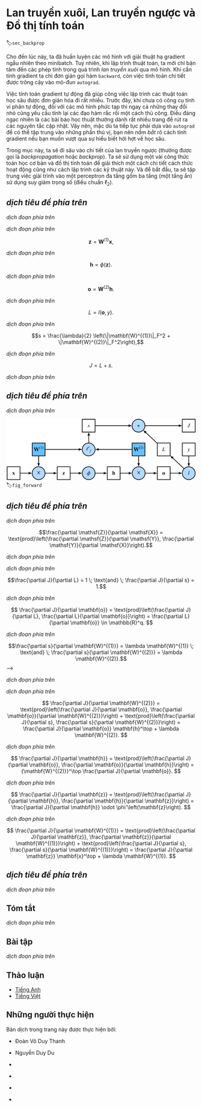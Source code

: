 <!-- ===================== Bắt đầu dịch Phần 1 ===================== -->
<!-- ========================================= REVISE PHẦN 1 - BẮT ĐẦU =================================== -->

<!--
# Forward Propagation, Backward Propagation, and Computational Graphs
-->

# Lan truyền xuôi, Lan truyền ngược và Đồ thị tính toán
:label:`sec_backprop`

<!--
So far, we have trained our models with minibatch stochastic gradient descent.
However, when we implemented the algorithm, we only worried about the calculations involved in *forward propagation* through the model.
When it came time to calculate the gradients, we just invoked the `backward` function, relying on the `autograd` module to know what to do.
-->

Cho đến lúc này, ta đã huấn luyện các mô hình với giải thuật hạ gradient ngẫu nhiên theo minibatch.
Tuy nhiên, khi lập trình thuật toán, ta mới chỉ bận tâm đến các phép tính trong quá trình *lan truyền xuôi* qua mô hình.
Khi cần tính gradient ta chỉ đơn giản gọi hàm `backward`, còn việc tính toán chi tiết được trông cậy vào mô-đun `autograd`.

<!--
The automatic calculation of gradients profoundly simplifies the implementation of deep learning algorithms.
Before automatic differentiation, even small changes to complicated models required recalculating complicated derivatives by hand.
Surprisingly often, academic papers had to allocate numerous pages to deriving update rules.
While we must continue to rely on `autograd` so we can focus on the interesting parts, 
you ought to *know* how these gradients are calculated under the hood if you want to go beyond a shallow understanding of deep learning.
-->

Việc tính toán gradient tự động đã giúp công việc lập trình các thuật toán học sâu được đơn giản hóa đi rất nhiều.
Trước đây, khi chưa có công cụ tính vi phân tự động, đối với các mô hình phức tạp thì ngay cả những thay đổi nhỏ cũng yêu cầu tính lại các đạo hàm rắc rối một cách thủ công.
Điều đáng ngạc nhiên là các bài báo học thuật thường dành rất nhiều trang để rút ra các nguyên tắc cập nhật.
Vậy nên, mặc dù ta tiếp tục phải dựa vào `autograd` để có thể tập trung vào những phần thú vị, bạn nên *nắm bắt* rõ cách tính gradient nếu bạn muốn vượt qua sự hiểu biết hời hợt về học sâu.

<!--
In this section, we take a deep dive into the details of backward propagation (more commonly called *backpropagation* or *backprop*).
To convey some insight for both the techniques and their implementations, we rely on some basic mathematics and computational graphs.
To start, we focus our exposition on a three layer (one hidden) multilayer perceptron with weight decay ($\ell_2$ regularization).
-->

Trong mục này, ta sẽ đi sâu vào chi tiết của lan truyền ngược (thường được gọi là *backpropagation* hoặc *backprop*). Ta sẽ sử dụng một vài công thức toán học cơ bản và đồ thị tính toán để giải thích một cách chi tiết cách thức hoạt động cũng như cách lập trình các kỹ thuật này.
Và để bắt đầu, ta sẽ tập trung việc giải trình vào một perceptron đa tầng gồm ba tầng (một tầng ẩn) sử dụng suy giảm trọng số (điều chuẩn $\ell_2$).

<!-- ===================== Kết thúc dịch Phần 1 ===================== -->

<!-- ===================== Bắt đầu dịch Phần 2 ===================== -->

<!--
## Forward Propagation
-->

## *dịch tiêu đề phía trên*

<!--
Forward propagation refers to the calculation and storage of intermediate variables (including outputs) for the neural network in order from the input layer to the output layer.
We now work step-by-step through the mechanics of a deep network with one hidden layer.
This may seem tedious but in the eternal words of funk virtuoso James Brown, you must "pay the cost to be the boss".
-->

*dịch đoạn phía trên*


<!--
For the sake of simplicity, let’s assume that the input example is $\mathbf{x}\in \mathbb{R}^d$ and that our hidden layer does not include a bias term.
Here the intermediate variable is:
-->

*dịch đoạn phía trên*

$$\mathbf{z}= \mathbf{W}^{(1)} \mathbf{x},$$

<!--
where $\mathbf{W}^{(1)} \in \mathbb{R}^{h \times d}$ is the weight parameter of the hidden layer.
After running the intermediate variable $\mathbf{z}\in \mathbb{R}^h$ through the activation function $\phi$ we obtain our hidden activations vector of length $h$,
-->

*dịch đoạn phía trên*

$$\mathbf{h}= \phi (\mathbf{z}).$$

<!--
The hidden variable $\mathbf{h}$ is also an intermediate variable.
Assuming the parameters of the output layer only possess a weight of $\mathbf{W}^{(2)} \in \mathbb{R}^{q \times h}$, we can obtain an output layer variable with a vector length of $q$:
-->

*dịch đoạn phía trên*

$$\mathbf{o}= \mathbf{W}^{(2)} \mathbf{h}.$$

<!--
Assuming the loss function is $l$ and the example label is $y$, we can then calculate the loss term for a single data example,
-->

*dịch đoạn phía trên*

$$L = l(\mathbf{o}, y).$$

<!--
According to the definition of $\ell_2$ regularization, given the hyperparameter $\lambda$, the regularization term is
-->

*dịch đoạn phía trên*

$$s = \frac{\lambda}{2} \left(\|\mathbf{W}^{(1)}\|_F^2 + \|\mathbf{W}^{(2)}\|_F^2\right),$$

<!--
where the Frobenius norm of the matrix is simply the $L_2$ norm applied after flattening the matrix into a vector.
Finally, the model's regularized loss on a given data example is:
-->

*dịch đoạn phía trên*

$$J = L + s.$$

<!--
We refer to $J$ the *objective function* in the following discussion.
-->

*dịch đoạn phía trên*

<!-- ===================== Kết thúc dịch Phần 2 ===================== -->

<!-- ===================== Bắt đầu dịch Phần 3 ===================== -->

<!-- ========================================= REVISE PHẦN 1 - KẾT THÚC ===================================-->

<!-- ========================================= REVISE PHẦN 2 - BẮT ĐẦU ===================================-->

<!--
## Computational Graph of Forward Propagation
-->

## *dịch tiêu đề phía trên*

<!--
Plotting computational graphs helps us visualize the dependencies of operators and variables within the calculation. 
:numref:`fig_forward` contains the graph associated with the simple network described above.
The lower-left corner signifies the input and the upper right corner the output.
Notice that the direction of the arrows (which illustrate data flow) are primarily rightward and upward.
-->

*dịch đoạn phía trên*

<!--
![Computational Graph](../img/forward.svg)
-->

![*dịch chú thích ảnh phía trên*](../img/forward.svg)
:label:`fig_forward`


<!--
## Backpropagation
-->

## *dịch tiêu đề phía trên*

<!--
Backpropagation refers to the method of calculating the gradient of neural network parameters.
In short, the method traverses the network in reverse order, from the output to the input layer, according ot the *chain rule* from calculus.
The algorithm, stores any intermediate variables (partial derivatives) requried while calculating the gradient with respect to some parameters.
Assume that we have functions $\mathsf{Y}=f(\mathsf{X})$ and $\mathsf{Z}=g(\mathsf{Y}) = g \circ f(\mathsf{X})$, 
in which the input and the output $\mathsf{X}, \mathsf{Y}, \mathsf{Z}$ are tensors of arbitrary shapes.
By using the chain rule, we can compute the derivative of $\mathsf{Z}$ wrt. $\mathsf{X}$ via
-->

*dịch đoạn phía trên*

$$\frac{\partial \mathsf{Z}}{\partial \mathsf{X}} = \text{prod}\left(\frac{\partial \mathsf{Z}}{\partial \mathsf{Y}}, \frac{\partial \mathsf{Y}}{\partial \mathsf{X}}\right).$$

<!--
Here we use the $\text{prod}$ operator to multiply its arguments after the necessary operations, such as transposition and swapping input positions have been carried out.
For vectors, this is straightforward: it is simply matrix-matrix multiplication.
For higher dimensional tensors, we use the appropriate counterpart.
The operator $\text{prod}$ hides all the notation overhead.
-->

*dịch đoạn phía trên*

<!--
The parameters of the simple network with one hidden layer are $\mathbf{W}^{(1)}$ and $\mathbf{W}^{(2)}$.
The objective of backpropagation is to calculate the gradients $\partial J/\partial \mathbf{W}^{(1)}$ and $\partial J/\partial \mathbf{W}^{(2)}$.
To accomplish this, we apply the chain rule and calculate, in turn, the gradient of each intermediate variable and parameter.
The order of calculations are reversed relative to those performed in forward propagation, since we need to start with the outcome of the compute graph and work our way towards the parameters.
The first step is to calculate the gradients of the objective function $J=L+s$ with respect to the loss term $L$ and the regularization term $s$.
-->

*dịch đoạn phía trên*

$$\frac{\partial J}{\partial L} = 1 \; \text{and} \; \frac{\partial J}{\partial s} = 1.$$

<!--
Next, we compute the gradient of the objective function with respect to variable of the output layer $\mathbf{o}$ according to the chain rule.
-->

*dịch đoạn phía trên*

$$
\frac{\partial J}{\partial \mathbf{o}}
= \text{prod}\left(\frac{\partial J}{\partial L}, \frac{\partial L}{\partial \mathbf{o}}\right)
= \frac{\partial L}{\partial \mathbf{o}}
\in \mathbb{R}^q.
$$

<!--
Next, we calculate the gradients of the regularization term with respect to both parameters.
-->

*dịch đoạn phía trên*

$$\frac{\partial s}{\partial \mathbf{W}^{(1)}} = \lambda \mathbf{W}^{(1)}
\; \text{and} \;
\frac{\partial s}{\partial \mathbf{W}^{(2)}} = \lambda \mathbf{W}^{(2)}.$$
-->

*dịch đoạn phía trên*

<!-- ===================== Kết thúc dịch Phần 3 ===================== -->

<!-- ===================== Bắt đầu dịch Phần 4 ===================== -->

<!--
Now we are able calculate the gradient $\partial J/\partial \mathbf{W}^{(2)} \in \mathbb{R}^{q \times h}$ of the model parameters closest to the output layer.
Using the chain rule yields:
-->

*dịch đoạn phía trên*

$$
\frac{\partial J}{\partial \mathbf{W}^{(2)}}
= \text{prod}\left(\frac{\partial J}{\partial \mathbf{o}}, \frac{\partial \mathbf{o}}{\partial \mathbf{W}^{(2)}}\right) + \text{prod}\left(\frac{\partial J}{\partial s}, \frac{\partial s}{\partial \mathbf{W}^{(2)}}\right)
= \frac{\partial J}{\partial \mathbf{o}} \mathbf{h}^\top + \lambda \mathbf{W}^{(2)}.
$$

<!--
To obtain the gradient with respect to $\mathbf{W}^{(1)}$ we need to continue backpropagation along the output layer to the hidden layer.
The gradient with respect to the hidden layer's outputs $\partial J/\partial \mathbf{h} \in \mathbb{R}^h$ is given by
-->

*dịch đoạn phía trên*


$$
\frac{\partial J}{\partial \mathbf{h}}
= \text{prod}\left(\frac{\partial J}{\partial \mathbf{o}}, \frac{\partial \mathbf{o}}{\partial \mathbf{h}}\right)
= {\mathbf{W}^{(2)}}^\top \frac{\partial J}{\partial \mathbf{o}}.
$$

<!--
Since the activation function $\phi$ applies elementwise, calculating the gradient $\partial J/\partial \mathbf{z} \in \mathbb{R}^h$ 
of the intermediate variable $\mathbf{z}$ requires that we use the elementwise multiplication operator, which we denote by $\odot$.
-->

*dịch đoạn phía trên*

$$
\frac{\partial J}{\partial \mathbf{z}}
= \text{prod}\left(\frac{\partial J}{\partial \mathbf{h}}, \frac{\partial \mathbf{h}}{\partial \mathbf{z}}\right)
= \frac{\partial J}{\partial \mathbf{h}} \odot \phi'\left(\mathbf{z}\right).
$$

<!--
Finally, we can obtain the gradient $\partial J/\partial \mathbf{W}^{(1)} \in \mathbb{R}^{h \times d}$ of the model parameters closest to the input layer.
According to the chain rule, we get
-->

*dịch đoạn phía trên*

$$
\frac{\partial J}{\partial \mathbf{W}^{(1)}}
= \text{prod}\left(\frac{\partial J}{\partial \mathbf{z}}, \frac{\partial \mathbf{z}}{\partial \mathbf{W}^{(1)}}\right) + \text{prod}\left(\frac{\partial J}{\partial s}, \frac{\partial s}{\partial \mathbf{W}^{(1)}}\right)
= \frac{\partial J}{\partial \mathbf{z}} \mathbf{x}^\top + \lambda \mathbf{W}^{(1)}.
$$

<!-- ===================== Kết thúc dịch Phần 4 ===================== -->

<!-- ===================== Bắt đầu dịch Phần 5 ===================== -->

<!-- ========================================= REVISE PHẦN 2 - KẾT THÚC ===================================-->

<!-- ========================================= REVISE PHẦN 3 - BẮT ĐẦU ===================================-->

<!--
## Training a Model
-->

## *dịch tiêu đề phía trên*

<!--
When training networks, forward and backward propagation depend on each other.
In particular, for forward propagation, we traverse the compute graph in the direction of dependencies and compute all the variables on its path.
These are then used for backpropagation where the compute order on the graph is reversed.
One of the consequences is that we need to retain the intermediate values until backpropagation is complete.
This is also one of the reasons why backpropagation requires significantly more memory than plain prediction.
We compute tensors as gradients and need to retain all the intermediate variables to invoke the chain rule.
Another reason is that we typically train with minibatches containing more than one variable, thus more intermediate activations need to be stored.
-->

*dịch đoạn phía trên*

<!--
## Summary
-->

## Tóm tắt

<!--
* Forward propagation sequentially calculates and stores intermediate variables within the compute graph defined by the neural network. It proceeds from input to output layer.
* Back propagation sequentially calculates and stores the gradients of intermediate variables and parameters within the neural network in the reversed order.
* When training deep learning models, forward propagation and back propagation are interdependent.
* Training requires significantly more memory and storage.
-->

*dịch đoạn phía trên*


<!--
## Exercises
-->

## Bài tập

<!--
1. Assume that the inputs $\mathbf{x}$ to some scalar function $f$ are $n \times m$ matrices. What is the dimensionality of the gradient of $f$ with respect to $\mathbf{x}?
2. Add a bias to the hidden layer of the model described in this section.
    * Draw the corresponding compute graph.
    * Derive the forward and backward propagation equations.
3. Compute the memory footprint for training and inference in model described in the current chapter.
4. Assume that you want to compute *second* derivatives. What happens to the compute graph? How long do you expect the calculation to take?
5. Assume that the compute graph is too large for your GPU.
    * Can you partition it over more than one GPU?
    * What are the advantages and disadvantages over training on a smaller minibatch?
-->

*dịch đoạn phía trên*

<!-- ===================== Kết thúc dịch Phần 5 ===================== -->

<!-- ========================================= REVISE PHẦN 3 - KẾT THÚC ===================================-->

<!--
## [Discussions](https://discuss.mxnet.io/t/2344)
-->

## Thảo luận
* [Tiếng Anh](https://discuss.mxnet.io/t/2344)
* [Tiếng Việt](https://forum.machinelearningcoban.com/c/d2l)

## Những người thực hiện
Bản dịch trong trang này được thực hiện bởi:
<!--
Tác giả của mỗi Pull Request điền tên mình và tên những người review mà bạn thấy
hữu ích vào từng phần tương ứng. Mỗi dòng một tên, bắt đầu bằng dấu `*`.

Lưu ý:
* Nếu reviewer không cung cấp tên, bạn có thể dùng tên tài khoản GitHub của họ
với dấu `@` ở đầu. Ví dụ: @aivivn.

* Tên đầy đủ của các reviewer có thể được tìm thấy tại https://github.com/aivivn/d2l-vn/blob/master/docs/contributors_info.md.
-->

* Đoàn Võ Duy Thanh
<!-- Phần 1 -->
* Nguyễn Duy Du

<!-- Phần 2 -->
*

<!-- Phần 3 -->
*

<!-- Phần 4 -->
*

<!-- Phần 5 -->
*
